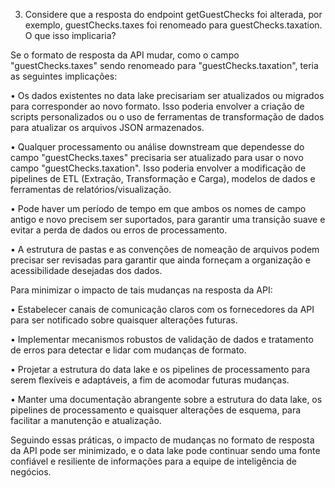 3. Considere que a resposta do endpoint getGuestChecks foi alterada, por exemplo, guestChecks.taxes foi renomeado para guestChecks.taxation. O que isso
implicaria?

Se o formato de resposta da API mudar, como o campo "guestChecks.taxes" sendo renomeado para "guestChecks.taxation", teria as seguintes implicações:

•	Os dados existentes no data lake precisariam ser atualizados ou migrados para corresponder ao novo formato. Isso poderia envolver a criação de scripts personalizados ou o uso de ferramentas de transformação de dados para atualizar os arquivos JSON armazenados.

•	Qualquer processamento ou análise downstream que dependesse do campo "guestChecks.taxes" precisaria ser atualizado para usar o novo campo "guestChecks.taxation". Isso poderia envolver a modificação de pipelines de ETL (Extração, Transformação e Carga), modelos de dados e ferramentas de relatórios/visualização.

•	Pode haver um período de tempo em que ambos os nomes de campo antigo e novo precisem ser suportados, para garantir uma transição suave e evitar a perda de dados ou erros de processamento.

•	A estrutura de pastas e as convenções de nomeação de arquivos podem precisar ser revisadas para garantir que ainda forneçam a organização e acessibilidade desejadas dos dados.

Para minimizar o impacto de tais mudanças na resposta da API:

•	Estabelecer canais de comunicação claros com os fornecedores da API para ser notificado sobre quaisquer alterações futuras.

•	Implementar mecanismos robustos de validação de dados e tratamento de erros para detectar e lidar com mudanças de formato.

•	Projetar a estrutura do data lake e os pipelines de processamento para serem flexíveis e adaptáveis, a fim de acomodar futuras mudanças.

•	Manter uma documentação abrangente sobre a estrutura do data lake, os pipelines de processamento e quaisquer alterações de esquema, para facilitar a manutenção e atualização.

Seguindo essas práticas, o impacto de mudanças no formato de resposta da API pode ser minimizado, e o data lake pode continuar sendo uma fonte confiável e resiliente de informações para a equipe de inteligência de negócios.

